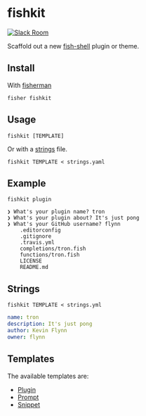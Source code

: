 # fishkit

[![Slack Room][slack-badge]][slack-link]

Scaffold out a new [fish-shell](https://github.com/fish-shell/fish-shell) plugin or theme.

## Install

With [fisherman]

```
fisher fishkit
```

## Usage

```
fishkit [TEMPLATE]
```

Or with a [strings](#strings) file.

```
fishkit TEMPLATE < strings.yaml
```


## Example

```
fishkit plugin
```
```
❯ What's your plugin name? tron
❯ What's your plugin about? It's just pong
❯ What's your GitHub username? flynn
    .editorconfig
    .gitignore
    .travis.yml
    completions/tron.fish
    functions/tron.fish
    LICENSE
    README.md
```

## Strings

```
fishkit TEMPLATE < strings.yml
```

```yml
name: tron
description: It's just pong
author: Kevin Flynn
owner: flynn
```

## Templates

The available templates are:

* [Plugin]
* [Prompt]
* [Snippet]


[fisherman]: https://github.com/fisherman/fisherman

[slack-link]: https://fisherman-wharf.herokuapp.com
[slack-badge]: https://fisherman-wharf.herokuapp.com/badge.svg

[Plugin]: https://github.com/fisherman/fishkit/tree/master/templates/plugin
[Prompt]: https://github.com/fisherman/fishkit/tree/master/templates/prompt
[Snippet]: https://github.com/fisherman/fishkit/tree/master/templates/snippet

[fish]: https://fishshell.com
